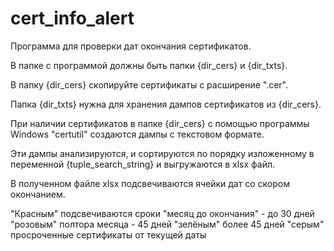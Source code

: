 # cert_info_alert
Программа для проверки дат окончания сертификатов.
 
В папке с программой должны быть папки {dir_cers} и {dir_txts}.
 
В папку {dir_cers} скопируйте сертификаты с расширение ".cer".
 
Папка {dir_txts} нужна для хранения дампов сертификатов из {dir_cers}.
 
При наличии сертификатов в папке {dir_cers} с помощью программы Windows "certutil" создаются дампы с текстовом формате.
 
Эти дампы анализируются, и сортируются по порядку изложенному в переменной {tuple_search_string} и выгружаются в xlsx файл.
 
В полученном файле xlsx подсвечиваются ячейки дат со скором окончанием.
 
"Красным" подсвечиваются сроки "месяц до окончания" - до 30 дней
"розовым" полтора месяца - 45 дней
"зелёным" более 45 дней
"серым" просроченные сертификаты от текущей даты
